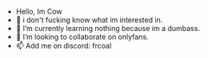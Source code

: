 - Hello, Im Cow
- 👀 i don't fucking know what im interested in.
- 🌱 I’m currently learning nothing because im a dumbass.
- 💞️ I’m looking to collaborate on onlyfans.
- 📫 Add me on discord: frcoal

<!---
FrCow/FrCow is a ✨ special ✨ repository because its `README.md` (this file) appears on your GitHub profile.
You can click the Preview link to take a look at your changes.
--->
